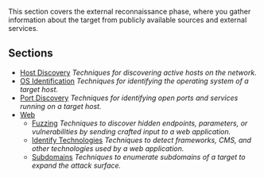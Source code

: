 
This section covers the external reconnaissance phase, where you gather information about the target from publicly available sources and external services.

## Sections
- [Host Discovery](host_discovery.md)
  *Techniques for discovering active hosts on the network.*
- [OS Identification](os_identification.md)
  *Techniques for identifying the operating system of a target host.*
- [Port Discovery](port_discovery.md)
  *Techniques for identifying open ports and services running on a target host.*
- [Web](Web/index.md)
	- [Fuzzing](Web/fuzzing.md)
	  *Techniques to discover hidden endpoints, parameters, or vulnerabilities by sending crafted input to a web application.*
	- [Identify Technologies](Web/identify_technologies.md)
	  *Techniques to detect frameworks, CMS, and other technologies used by a web application.*
	- [Subdomains](Web/subdomains.md)
	  *Techniques to enumerate subdomains of a target to expand the attack surface.*
